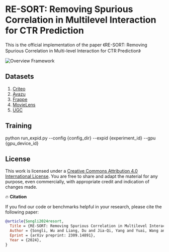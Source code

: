# RE-SORT: Removing Spurious Correlation in Multilevel Interaction for CTR Prediction

This is the official  implementation of the paper 《RE-SORT: Removing Spurious Correlation in Multi-level Interaction for CTR Prediction》

![Overview Framework](./images/fig1.png)

## Datasets

1. [Criteo](./datasets/criteo)
2. [Avazu](./datasets/avazu)
3. [Frappe](./datasets/frappe)
4. [MovieLens](./datasets/movielens)
5. [UGC](./datasets/ugc)

## Training

python run_expid.py --config {config_dir} --expid {experiment_id} --gpu {gpu_device_id}

## License

This work is licensed under a [Creative Commons Attribution 4.0 International License](https://creativecommons.org/licenses/by/4.0/). You are free to share and adapt the material for any purpose, even commercially, with appropriate credit and indication of changes made.

🔥 **Citation**

If you find our code or benchmarks helpful in your research, please cite the following paper:

```bibtex
@article{Songli2024resort,
  Title = {RE-SORT: Removing Spurious Correlation in Multilevel Interaction for CTR Prediction},
  Author = {Songli, Wu and Liang, Du and Jia-Qi, Yang and Yuai, Wang and De-Chuan, Zhan and Shuang, Zhao and Zixun, Sun},
  Eprint = {arXiv preprint: 2309.14891},
  Year = {2024},
}
